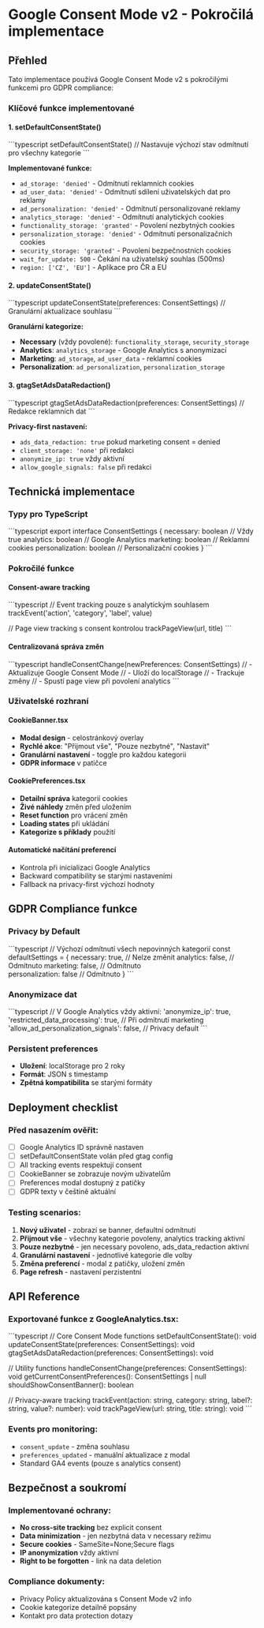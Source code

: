 # Google Consent Mode v2 - Pokročilá implementace

## Přehled
Tato implementace používá Google Consent Mode v2 s pokročilými funkcemi pro GDPR compliance:

### Klíčové funkce implementované

#### 1. setDefaultConsentState()
\`\`\`typescript
setDefaultConsentState() // Nastavuje výchozí stav odmítnutí pro všechny kategorie
\`\`\`

**Implementované funkce:**
- `ad_storage: 'denied'` - Odmítnutí reklamních cookies
- `ad_user_data: 'denied'` - Odmítnutí sdílení uživatelských dat pro reklamy  
- `ad_personalization: 'denied'` - Odmítnutí personalizované reklamy
- `analytics_storage: 'denied'` - Odmítnutí analytických cookies
- `functionality_storage: 'granted'` - Povolení nezbytných cookies
- `personalization_storage: 'denied'` - Odmítnutí personalizačních cookies
- `security_storage: 'granted'` - Povolení bezpečnostních cookies
- `wait_for_update: 500` - Čekání na uživatelský souhlas (500ms)
- `region: ['CZ', 'EU']` - Aplikace pro ČR a EU

#### 2. updateConsentState()
\`\`\`typescript
updateConsentState(preferences: ConsentSettings) // Granulární aktualizace souhlasu
\`\`\`

**Granulární kategorize:**
- **Necessary** (vždy povolené): `functionality_storage`, `security_storage`
- **Analytics**: `analytics_storage` - Google Analytics s anonymizací
- **Marketing**: `ad_storage`, `ad_user_data` - reklamní cookies
- **Personalization**: `ad_personalization`, `personalization_storage`

#### 3. gtagSetAdsDataRedaction()
\`\`\`typescript
gtagSetAdsDataRedaction(preferences: ConsentSettings) // Redakce reklamních dat
\`\`\`

**Privacy-first nastavení:**
- `ads_data_redaction: true` pokud marketing consent = denied
- `client_storage: 'none'` při redakci
- `anonymize_ip: true` vždy aktivní  
- `allow_google_signals: false` při redakci

## Technická implementace

### Typy pro TypeScript
\`\`\`typescript
export interface ConsentSettings {
  necessary: boolean      // Vždy true
  analytics: boolean      // Google Analytics
  marketing: boolean      // Reklamní cookies
  personalization: boolean // Personalizační cookies
}
\`\`\`

### Pokročilé funkce

#### Consent-aware tracking
\`\`\`typescript
// Event tracking pouze s analytickým souhlasem
trackEvent('action', 'category', 'label', value)

// Page view tracking s consent kontrolou
trackPageView(url, title)
\`\`\`

#### Centralizovaná správa změn
\`\`\`typescript
handleConsentChange(newPreferences: ConsentSettings)
// - Aktualizuje Google Consent Mode
// - Uloží do localStorage
// - Trackuje změny
// - Spustí page view při povolení analytics
\`\`\`

### Uživatelské rozhraní

#### CookieBanner.tsx
- **Modal design** - celostránkový overlay
- **Rychlé akce**: "Přijmout vše", "Pouze nezbytné", "Nastavit"
- **Granulární nastavení** - toggle pro každou kategorii
- **GDPR informace** v patičce

#### CookiePreferences.tsx  
- **Detailní správa** kategorií cookies
- **Živé náhledy** změn před uložením
- **Reset function** pro vrácení změn
- **Loading states** při ukládání
- **Kategorize s příklady** použití

#### Automatické načítání preferencí
- Kontrola při inicializaci Google Analytics
- Backward compatibility se starými nastaveními
- Fallback na privacy-first výchozí hodnoty

## GDPR Compliance funkce

### Privacy by Default
\`\`\`typescript
// Výchozí odmítnutí všech nepovinných kategorií
const defaultSettings = {
  necessary: true,        // Nelze změnit
  analytics: false,       // Odmítnuto
  marketing: false,       // Odmítnuto  
  personalization: false  // Odmítnuto
}
\`\`\`

### Anonymizace dat
\`\`\`typescript
// V Google Analytics vždy aktivní:
'anonymize_ip': true,
'restricted_data_processing': true, // Při odmítnutí marketing
'allow_ad_personalization_signals': false, // Privacy default
\`\`\`

### Persistent preferences
- **Uložení**: localStorage pro 2 roky
- **Formát**: JSON s timestamp
- **Zpětná kompatibilita** se starými formáty

## Deployment checklist

### Před nasazením ověřit:
- [ ] Google Analytics ID správně nastaven
- [ ] setDefaultConsentState volán před gtag config
- [ ] All tracking events respektují consent
- [ ] CookieBanner se zobrazuje novým uživatelům
- [ ] Preferences modal dostupný z patičky
- [ ] GDPR texty v češtině aktuální

### Testing scenarios:
1. **Nový uživatel** - zobrazí se banner, defaultní odmítnutí
2. **Přijmout vše** - všechny kategorie povoleny, analytics tracking aktivní
3. **Pouze nezbytné** - jen necessary povoleno, ads_data_redaction aktivní
4. **Granulární nastavení** - jednotlivé kategorie dle volby
5. **Změna preferencí** - modal z patičky, uložení změn
6. **Page refresh** - nastavení perzistentní

## API Reference

### Exportované funkce z GoogleAnalytics.tsx:
\`\`\`typescript
// Core Consent Mode functions
setDefaultConsentState(): void
updateConsentState(preferences: ConsentSettings): void  
gtagSetAdsDataRedaction(preferences: ConsentSettings): void

// Utility functions
handleConsentChange(preferences: ConsentSettings): void
getCurrentConsentPreferences(): ConsentSettings | null
shouldShowConsentBanner(): boolean

// Privacy-aware tracking
trackEvent(action: string, category: string, label?: string, value?: number): void
trackPageView(url: string, title: string): void
\`\`\`

### Events pro monitoring:
- `consent_update` - změna souhlasu
- `preferences_updated` - manuální aktualizace z modal
- Standard GA4 events (pouze s analytics consent)

## Bezpečnost a soukromí

### Implementované ochrany:
- **No cross-site tracking** bez explicit consent
- **Data minimization** - jen nezbytná data v necessary režimu  
- **Secure cookies** - SameSite=None;Secure flags
- **IP anonymization** vždy aktivní
- **Right to be forgotten** - link na data deletion

### Compliance dokumenty:
- Privacy Policy aktualizována s Consent Mode v2 info
- Cookie kategorize detailně popsány
- Kontakt pro data protection dotazy
